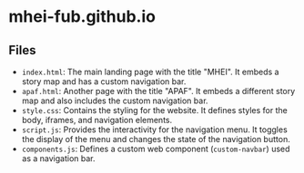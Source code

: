 # mhei-fub.github.io

## Files
- `index.html`: The main landing page with the title "MHEI". It embeds a story map and has a custom navigation bar.
- `apaf.html`: Another page with the title "APAF". It embeds a different story map and also includes the custom navigation bar.
- `style.css`: Contains the styling for the website. It defines styles for the body, iframes, and navigation elements.
- `script.js`: Provides the interactivity for the navigation menu. It toggles the display of the menu and changes the state of the navigation button.
- `components.js`: Defines a custom web component (`custom-navbar`) used as a navigation bar.
